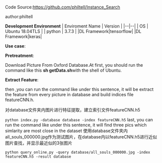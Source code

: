 
Code Source:https://github.com/philtell/Instance_Search

author:philtell

**Development Environment**
| Enviroment Name | Version |
|--|--|
| OS | Ubuntu 18.04TLS |
| python | 3.7.3 |
|DL Framework|tensorflow|
|DL Framework|keras|

**Use case**:

**Pretreatment**:

Download Picture From Oxford Database.At first, you should run the command like this **sh getData.sh**with the shell of Ubuntu.

**Extract Feature**:

then ,you can run the command like under this sentence, it will be extract the feature from every picture in database and build indices file featureCNN.h.

对database文件夹内图片进行特征提取，建立索引文件featureCNN.h5

`python index.py -database database -index featureCNN.h5`
last, you can run the command like under this sentence, it will find three pics  which simlarity are most close in the dataset
使用database文件夹内all_souls_000000.jpg作为测试图片，在database内以featureCNN.h5进行近似图片查找，并显示最近似的3张图片

`python query_online.py -query database/all_souls_000000.jpg -index featureCNN.h5 -result database`



